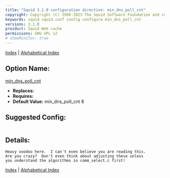 ```yaml
---
title: "Squid 3.1.0 configuration directive: min_dns_poll_cnt"
copyright: Copyright (C) 1996-2023 The Squid Software Foundation and contributors
keywords: squid squid.conf config configure min_dns_poll_cnt
versions: 3.1.0
proiduct: Squid Web cache
permissions: GNU GPL v2
# showMiniToc: true
---
```

[Index](index#toc_min_dns_poll_cnt) | [Alphabetical Index](index_all#toc_min_dns_poll_cnt)

## Option Name:
[min_dns_poll_cnt](#min_dns_poll_cnt)
 * **Replaces:** 
 * **Requires:** 
 * **Default Value:** min_dns_poll_cnt 8


## Suggested Config:
```plaintext

```

## Details:

	Heavy voodoo here.  I can't even believe you are reading this.
	Are you crazy?  Don't even think about adjusting these unless
	you understand the algorithms in comm_select.c first!



[Index](index#toc_min_dns_poll_cnt) | [Alphabetical Index](index_all#toc_min_dns_poll_cnt)

